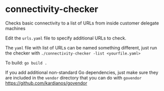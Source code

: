 # connectivity-checker
Checks basic connectivity to a list of URLs from inside customer delegate machines

Edit the `urls.yaml` file to specify additional URLs to check.

The `yaml` file with list of URLs can be named something different, just run the checker with 
`./connectivity-checker -list <yourfile.yaml>`

To build:
`go build .`

If you add additional non-standard Go dependencies, just make sure they are included in the `vendor` directory that you can do with `govendor`
https://github.com/kardianos/govendor

